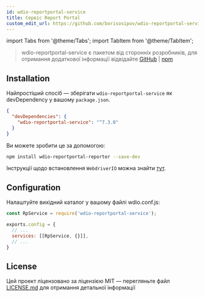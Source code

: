 ```yaml
---
id: wdio-reportportal-service
title: Сервіс Report Portal
custom_edit_url: https://github.com/borisosipov/wdio-reportportal-service/edit/master/README.md
---
```


import Tabs from '@theme/Tabs';
import TabItem from '@theme/TabItem';

> wdio-reportportal-service є пакетом від сторонніх розробників, для отримання додаткової інформації відвідайте [GitHub](https://github.com/borisosipov/wdio-reportportal-service) | [npm](https://www.npmjs.com/package/wdio-reportportal-service)

## Installation
Найпростіший спосіб — зберігати `wdio-reportportal-service` як devDependency у вашому `package.json`.
```json
{
  "devDependencies": {
    "wdio-reportportal-service": "^7.3.0"
  }
}
```
Ви можете зробити це за допомогою:

```bash
npm install wdio-reportportal-reporter --save-dev
```

Інструкції щодо встановлення `WebdriverIO` можна знайти [тут](https://webdriver.io/docs/gettingstarted).

## Configuration
Налаштуйте вихідний каталог у вашому файлі wdio.conf.js:
```js
const RpService = require('wdio-reportportal-service');

exports.config = {
  // ...
  services: [[RpService, {}]],
  // ...
}
```

## License

Цей проект ліцензовано за ліцензією MIT — перегляньте файл [LICENSE.md](https://github.com/BorisOsipov/wdio-reportportal-service/blob/master/LICENSE) для отримання детальної інформації